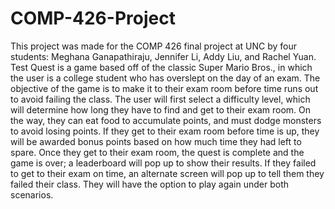 # COMP-426-Project
This project was made for the COMP 426 final project at UNC by four students:
Meghana Ganapathiraju, Jennifer Li, Addy Liu, and Rachel Yuan.
Test Quest is a game based off of the classic Super Mario Bros., in which the user is a college student
who has overslept on the day of an exam. The objective of the game is to make it to their exam room before time runs out
to avoid failing the class. The user will first select a difficulty level, which will determine how long they have to find
and get to their exam room. On the way, they can eat food to accumulate points, and must dodge monsters to avoid losing points.
If they get to their exam room before time is up, they will be awarded bonus points based on how much time they had left
to spare. Once they get to their exam room, the quest is complete and the game is over; a leaderboard will pop up to show
their results. If they failed to get to their exam on time, an alternate screen will pop up to tell them they failed their
class. They will have the option to play again under both scenarios.
